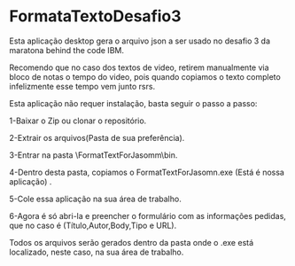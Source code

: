 # FormataTextoDesafio3
Esta aplicação desktop gera o arquivo json a ser usado no desafio 3 da maratona behind the code IBM.

Recomendo que no caso dos textos de video, retirem manualmente via bloco de notas o tempo do video, pois quando copiamos o texto completo infelizmente esse tempo vem junto rsrs.

Esta aplicação não requer instalação, basta seguir o passo a passo:

1-Baixar o Zip ou clonar o repositório.

2-Extrair os arquivos(Pasta de sua preferência).

3-Entrar na pasta \FormatTextForJasomm\bin\.

4-Dentro desta pasta, copiamos o FormatTextForJasomn.exe (Está é nossa aplicação) .

5-Cole essa aplicação na sua área de trabalho.

6-Agora é só abri-la e preencher o formulário com as informações pedidas, que no caso é (Título,Autor,Body,Tipo e URL).

Todos os arquivos serão gerados dentro da pasta onde o .exe está localizado, neste caso, na sua área de trabalho. 

